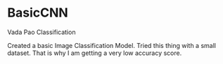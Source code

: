 # BasicCNN
Vada Pao Classification


Created a basic Image Classification Model.
Tried this thing with a small dataset. 
That is why I am getting a very low accuracy score.
